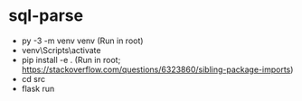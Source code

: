# sql-parse

- py -3 -m venv venv (Run in root)
- venv\Scripts\activate
- pip install -e . (Run in root; https://stackoverflow.com/questions/6323860/sibling-package-imports)
- cd src
- flask run
